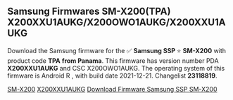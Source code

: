 <h2>Samsung Firmwares SM-X200(TPA) X200XXU1AUKG/X200OWO1AUKG/X200XXU1AUKG</h2>
Download the Samsung firmware for the ✅ <strong>Samsung SSP </strong> ⭐ <strong>SM-X200</strong> with product code <strong>TPA</strong> <strong> from Panama</strong>. This firmware has version number PDA <strong>X200XXU1AUKG</strong> and CSC X200OWO1AUKG. The operating system of this firmware is Android R , with build date 2021-12-21. Changelist <strong>23118819</strong>.

[SM-X200](https://samfirm.shop/samsung/model/SM-X200)
[X200XXU1AUKG](https://samfirm.shop/samsung/pda/X200XXU1AUKG)
[Download Firmware Samsung SSP SM-X200](https://samfirm.shop/samsung/firmware/485040)
